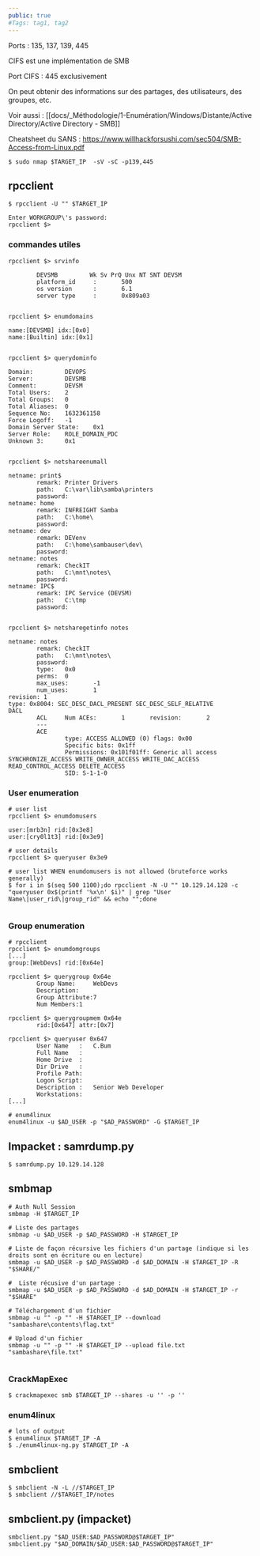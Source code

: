 ```yaml
---
public: true 
#Tags: tag1, tag2
---
```


Ports : 135, 137, 139, 445

CIFS est une implémentation de SMB

Port CIFS : 445 exclusivement

On peut obtenir des informations sur des partages, des utilisateurs, des groupes, etc.

Voir aussi : [[docs/_Méthodologie/1-Enumération/Windows/Distante/Active Directory/Active Directory - SMB]]

Cheatsheet du SANS : <https://www.willhackforsushi.com/sec504/SMB-Access-from-Linux.pdf>

```
$ sudo nmap $TARGET_IP  -sV -sC -p139,445
```

## rpcclient

```
$ rpcclient -U "" $TARGET_IP 

Enter WORKGROUP\'s password:
rpcclient $> 
```

### commandes utiles

```
rpcclient $> srvinfo

        DEVSMB         Wk Sv PrQ Unx NT SNT DEVSM
        platform_id     :       500
        os version      :       6.1
        server type     :       0x809a03
		
		
rpcclient $> enumdomains

name:[DEVSMB] idx:[0x0]
name:[Builtin] idx:[0x1]


rpcclient $> querydominfo

Domain:         DEVOPS
Server:         DEVSMB
Comment:        DEVSM
Total Users:    2
Total Groups:   0
Total Aliases:  0
Sequence No:    1632361158
Force Logoff:   -1
Domain Server State:    0x1
Server Role:    ROLE_DOMAIN_PDC
Unknown 3:      0x1


rpcclient $> netshareenumall

netname: print$
        remark: Printer Drivers
        path:   C:\var\lib\samba\printers
        password:
netname: home
        remark: INFREIGHT Samba
        path:   C:\home\
        password:
netname: dev
        remark: DEVenv
        path:   C:\home\sambauser\dev\
        password:
netname: notes
        remark: CheckIT
        path:   C:\mnt\notes\
        password:
netname: IPC$
        remark: IPC Service (DEVSM)
        path:   C:\tmp
        password:
		
		
rpcclient $> netsharegetinfo notes

netname: notes
        remark: CheckIT
        path:   C:\mnt\notes\
        password:
        type:   0x0
        perms:  0
        max_uses:       -1
        num_uses:       1
revision: 1
type: 0x8004: SEC_DESC_DACL_PRESENT SEC_DESC_SELF_RELATIVE 
DACL
        ACL     Num ACEs:       1       revision:       2
        ---
        ACE
                type: ACCESS ALLOWED (0) flags: 0x00 
                Specific bits: 0x1ff
                Permissions: 0x101f01ff: Generic all access SYNCHRONIZE_ACCESS WRITE_OWNER_ACCESS WRITE_DAC_ACCESS READ_CONTROL_ACCESS DELETE_ACCESS 
                SID: S-1-1-0
```

### User enumeration

```
# user list
rpcclient $> enumdomusers

user:[mrb3n] rid:[0x3e8]
user:[cry0l1t3] rid:[0x3e9]

# user details
rpcclient $> queryuser 0x3e9

# user list WHEN enumdomusers is not allowed (bruteforce works generally)
$ for i in $(seq 500 1100);do rpcclient -N -U "" 10.129.14.128 -c "queryuser 0x$(printf '%x\n' $i)" | grep "User Name\|user_rid\|group_rid" && echo "";done


```

### Group enumeration

```
# rpcclient
rpcclient $> enumdomgroups
[...]
group:[WebDevs] rid:[0x64e]

rpcclient $> querygroup 0x64e
        Group Name:     WebDevs
        Description:
        Group Attribute:7
        Num Members:1

rpcclient $> querygroupmem 0x64e
        rid:[0x647] attr:[0x7]

rpcclient $> queryuser 0x647
        User Name   :   C.Bum
        Full Name   :
        Home Drive  :
        Dir Drive   :
        Profile Path:
        Logon Script:
        Description :   Senior Web Developer
        Workstations:
[...]

# enum4linux
enum4linux -u $AD_USER -p "$AD_PASSWORD" -G $TARGET_IP 

```

## Impacket : samrdump.py

```shell-session
$ samrdump.py 10.129.14.128
```

## smbmap

```shell-session
# Auth Null Session
smbmap -H $TARGET_IP

# Liste des partages
smbmap -u $AD_USER -p $AD_PASSWORD -H $TARGET_IP

# Liste de façon récursive les fichiers d'un partage (indique si les droits sont en écriture ou en lecture)
smbmap -u $AD_USER -p $AD_PASSWORD -d $AD_DOMAIN -H $TARGET_IP -R "$SHARE/"

#  Liste récusive d'un partage :
smbmap -u $AD_USER -p $AD_PASSWORD -d $AD_DOMAIN -H $TARGET_IP -r "$SHARE"

# Téléchargement d'un fichier 
smbmap -u "" -p "" -H $TARGET_IP --download  "sambashare\contents\flag.txt"

# Upload d'un fichier 
smbmap -u "" -p "" -H $TARGET_IP --upload file.txt "sambashare\file.txt"


```

### CrackMapExec

```shell-session
$ crackmapexec smb $TARGET_IP --shares -u '' -p ''
```

### enum4linux

```shell-session
# lots of output
$ enum4linux $TARGET_IP -A
$ ./enum4linux-ng.py $TARGET_IP -A
```

## smbclient

```
$ smbclient -N -L //$TARGET_IP
$ smbclient //$TARGET_IP/notes
```

## smbclient.py (impacket)

```
smbclient.py "$AD_USER:$AD_PASSWORD@$TARGET_IP"
smbclient.py "$AD_DOMAIN/$AD_USER:$AD_PASSWORD@$TARGET_IP"

```
